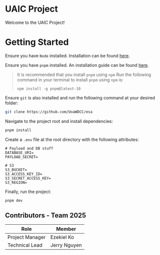 # UAIC Project
Welcome to the UAIC Project!

# Getting Started

Ensure you have `Node` installed. Installation can be found [here](https://nodejs.org/en/download).

Ensure you have `pnpm` installed. An installation guide can be found [here](https://pnpm.io/installation).

> It is recommended that you install `pnpm` using `npm`
> Run the following command in your terminal to install `pnpm` using `npm` is:
>
> `npm install -g pnpm@latest-10`

Ensure `git` is also installed and run the following command at your desired folder:

```bash
git clone https://github.com/UoaWDCC/esa
```

Navigate to the project root and install dependencies:

```bash
pnpm install
```

Create a `.env` file at the root directory with the following attributes:

```
# Payload and DB stuff
DATABASE_URI=
PAYLOAD_SECRET=

# S3
S3_BUCKET=
S3_ACCESS_KEY_ID=
S3_SECRET_ACCESS_KEY=
S3_REGION=
```

Finally, run the project:

```
pnpm dev
```

## Contributors - Team 2025

| Role             | Member                      |
| ---------------- | --------------------------- |
| Project Manager  | Ezekiel Ko                  |
| Technical Lead   | Jerry Nguyen                |